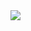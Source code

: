 
<img src="https://github.com/sevvalkalkavan/MedicineReminder/blob/main/Apple%20iPhone%2011%20Pro%20Presentation-5.png" width="auto">
